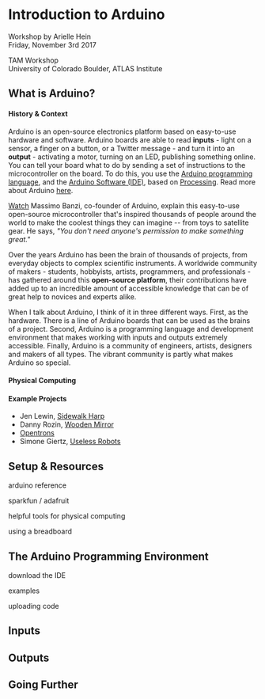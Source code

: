 # Introduction to Arduino

Workshop by Arielle Hein <br>
Friday, November 3rd 2017

TAM Workshop <br>
University of Colorado Boulder, ATLAS Institute

## What is Arduino?

#### History & Context

Arduino is an open-source electronics platform based on easy-to-use hardware and software. Arduino boards are able to read **inputs** - light on a sensor, a finger on a button, or a Twitter message - and turn it into an **output** - activating a motor, turning on an LED, publishing something online. You can tell your board what to do by sending a set of instructions to the microcontroller on the board. To do this, you use the [Arduino programming language](https://www.arduino.cc/en/Reference/HomePage), and the [Arduino Software (IDE)](https://www.arduino.cc/en/Main/Software), based on [Processing](https://processing.org/). Read more about Arduino [here](https://www.arduino.cc/en/Guide/Introduction). 

[Watch](https://www.youtube.com/watch?v=UoBUXOOdLXY) Massimo Banzi, co-founder of Arduino, explain this easy-to-use open-source microcontroller that's inspired thousands of people around the world to make the coolest things they can imagine -- from toys to satellite gear. He says, *"You don't need anyone's permission to make something great."*

Over the years Arduino has been the brain of thousands of projects, from everyday objects to complex scientific instruments. A worldwide community of makers - students, hobbyists, artists, programmers, and professionals - has gathered around this **open-source platform**, their contributions have added up to an incredible amount of accessible knowledge that can be of great help to novices and experts alike.

When I talk about Arduino, I think of it in three different ways. First, as the hardware. There is a line of Arduino boards that can be used as the brains of a project. Second, Arduino is a programming language and development environment that makes working with inputs and outputs extremely accessible. Finally, Arduino is a community of engineers, artists, designers and makers of all types. The vibrant community is partly what makes Arduino so special. 

#### Physical Computing



#### Example Projects
+ Jen Lewin, [Sidewalk Harp](https://www.youtube.com/watch?v=jXBtkfPY2D0 )
+ Danny Rozin, [Wooden Mirror](https://vimeo.com/101408845)
+ [Opentrons](https://www.kickstarter.com/projects/932664050/opentrons-open-source-rapid-prototyping-for-biolog)
+ Simone Giertz, [Useless Robots](https://www.youtube.com/watch?v=UlP4Z_pWhKo)

## Setup & Resources

arduino reference

sparkfun / adafruit

helpful tools for physical computing

using a breadboard

## The Arduino Programming Environment

download the IDE

examples

uploading code

## Inputs


## Outputs


## Going Further
